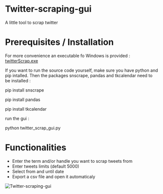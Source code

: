 # Twitter-scraping-gui
A little tool to scrap twitter

# Prerequisites / Installation

For more convenience an executable fo Windows is provided : [twitterScrap.exe](https://github.com/Dasde/twitter-scraping-gui/releases/download/1.0/twitterScrap.exe)

If you want to run the source code yourself, make sure you have python and pip intalled.
Then the packages snscrape, pandas and tkcalendar need to be installed :

pip install snscrape

pip install pandas

pip install tkcalendar

run the gui :

python twitter_scrap_gui.py

# Functionalities

- Enter the term and/or handle you want to scrap tweets from
- Enter tweets limits (default 5000)
- Select from and until date
- Export a csv file and open it automaticaly

![Twitter-scraping-gui](https://user-images.githubusercontent.com/6706963/210373800-295a3c61-6529-4759-9894-ee018036f745.png)
